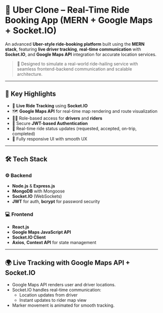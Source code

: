 # 🚖 Uber Clone – Real-Time Ride Booking App (MERN + Google Maps + Socket.IO)

An advanced **Uber-style ride-booking platform** built using the **MERN stack**, featuring **live driver tracking**, **real-time communication** with **Socket.IO**, and **Google Maps API** integration for accurate location services.

> 🚀 Designed to simulate a real-world ride-hailing service with seamless frontend-backend communication and scalable architecture.

---

## 📌 Key Highlights

- 🔴 **Live Ride Tracking** using **Socket.IO**
- 🗺️ **Google Maps API** for real-time map rendering and route visualization
- 🧑‍✈️ Role-based access for **drivers** and **riders**
- 🔐 Secure **JWT-based Authentication**
- 🔄 Real-time ride status updates (requested, accepted, on-trip, completed)
- 📱 Fully responsive UI with smooth UX

---

## 🛠️ Tech Stack

### ⚙️ Backend
- **Node.js** & **Express.js**
- **MongoDB** with Mongoose
- **Socket.IO** (WebSockets)
- **JWT** for auth, **bcrypt** for password security

### 💻 Frontend
- **React.js**
- **Google Maps JavaScript API**
- **Socket.IO Client**
- **Axios**, **Context API** for state management

---

## 🌍 Live Tracking with Google Maps API + Socket.IO

- Google Maps API renders user and driver locations.
- Socket.IO handles real-time communication:
  - Location updates from driver
  - Instant updates to rider map view
- Marker movement is animated for smooth tracking.


